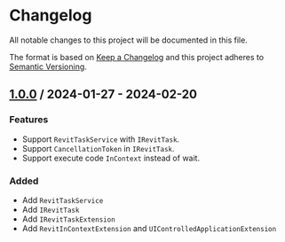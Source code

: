 # Changelog
All notable changes to this project will be documented in this file.

The format is based on [Keep a Changelog](http://keepachangelog.com/en/1.0.0/)
and this project adheres to [Semantic Versioning](http://semver.org/spec/v2.0.0.html).

## [1.0.0] / 2024-01-27 - 2024-02-20
### Features
- Support `RevitTaskService` with `IRevitTask`.
- Support `CancellationToken` in `IRevitTask`.
- Support execute code `InContext` instead of wait.
### Added
- Add `RevitTaskService`
- Add `IRevitTask`
- Add `IRevitTaskExtension`
- Add `RevitInContextExtension` and `UIControlledApplicationExtension`

[vNext]: ../../compare/1.0.0...HEAD
[1.0.0]: ../../compare/1.0.0